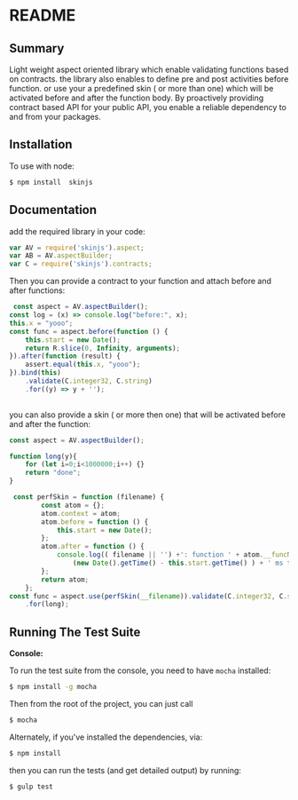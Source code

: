 # README #


Summary
------------
Light weight aspect oriented library which enable validating functions based on contracts.
the library also enables to define pre and post activities before function.
or use your a predefined skin ( or more than one) which will be activated before and after the function body.
By proactively providing contract based API for your public API, you enable a reliable dependency to and from your 
packages.

Installation
------------

To use with node:

```bash
$ npm install  skinjs
```


Documentation
------------
add the required  library in your code:
```javascript
var AV = require('skinjs').aspect;
var AB = AV.aspectBuilder;
var C = require('skinjs').contracts;
```

Then you can provide a contract to your function and attach before and after functions:
```javascript
 const aspect = AV.aspectBuilder();
const log = (x) => console.log("before:", x);
this.x = "yooo";
const func = aspect.before(function () {
    this.start = new Date();
    return R.slice(0, Infinity, arguments);
}).after(function (result) {
    assert.equal(this.x, "yooo");
}).bind(this)
    .validate(C.integer32, C.string)
    .for((y) => y + '');
                
```

you can also provide a skin ( or more then one) that will be activated before and after the function:
```javascript
const aspect = AV.aspectBuilder();

function long(y){
    for (let i=0;i<1000000;i++) {}
    return "done";
}

 const perfSkin = function (filename) {
        const atom = {};
        atom.context = atom;
        atom.before = function () {
            this.start = new Date();
        };
        atom.after = function () {
            console.log(( filename || '') +': function ' + atom.__funcName + ' took  ' +
                (new Date().getTime() - this.start.getTime() ) + ' ms to generate ' + arguments[0] );
        };
        return atom;
    };
const func = aspect.use(perfSkin(__filename)).validate(C.integer32, C.string)
    .for(long);

```


Running The Test Suite
----------------------

**Console:**

To run the test suite from the console, you need to have `mocha` installed:
```bash
$ npm install -g mocha
```
Then from the root of the project, you can just call
```bash
$ mocha
```
Alternately, if you've installed the dependencies, via:
```bash
$ npm install
```
then you can run the tests (and get detailed output) by running:
```bash
$ gulp test
```